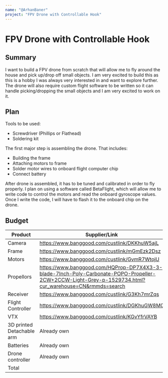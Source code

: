 ```yaml
---
name: "@ArhanBaner"
project: "FPV Drone with Controllable Hook"
---
```


# FPV Drone with Controllable Hook

## Summary

I want to build a FPV drone from scratch that will allow me to fly around the house and pick up/drop off small objects. I am very excited to build this as this is a hobby I was always very interested in and want to explore further. The drone will also require custom flight software to be written so it can handle picking/dropping the small objects and I am very excited to work on it.

## Plan

Tools to be used:
-	Screwdriver (Phillips or Flathead)
-	Soldering kit

The first major step is assembling the drone. That includes:
-	Building the frame
-	Attaching motors to frame
-	Solder motor wires to onboard flight computer chip
-	Connect battery


After drone is assembled, it has to be tuned and calibrated in order to fly properly. I plan on using a software called BetaFlight, which will allow me to write code to control the motors and read the onboard gyroscope values. Once I write the code, I will have to flash it to the onboard chip on the drone.


## Budget

| Product         | Supplier/Link                         | Cost   |
| --------------- | ------------------------------------- | ------ |
| Camera          | https://www.banggood.com/custlink/DKKhuW5ajL | $33.99 |
| Frame | https://www.banggood.com/custlink/mGmEzk2Dsz | $24.99 |
| Motors | https://www.banggood.com/custlink/GvmR7WtojU | $49.99 |
| Propellors | https://www.banggood.com/HQProp-DP7X4X3-3-blade-7Inch-Poly-Carbonate-POPO-Propeller-2CW+2CCW-Light-Grey-p-1529734.html?cur_warehouse=CN&rmmds=search| $5.99 |
| Receiver | https://www.banggood.com/custlink/G3Kh7mrZqs| $18.99 |
| Flight Controller | https://www.banggood.com/custlink/DGKhuGW8M0| $74.99 |
| VTX | https://www.banggood.com/custlink/KGvYfrVAYB | $36.99 |
| 3D printed Detachable arm | Already own | $0 |
| Batteries | Already own | $0 |
| Drone controller | Already own | $0 |
| Total           |                                       | $245.93 |
